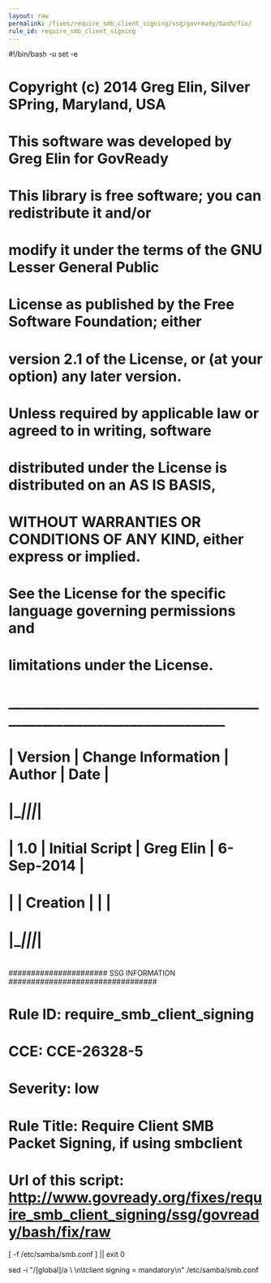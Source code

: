 ```yaml
---
layout: raw 
permalink: /fixes/require_smb_client_signing/ssg/govready/bash/fix/
rule_id: require_smb_client_signing
---
```

#!/bin/bash -u
set -e
# Copyright (c) 2014 Greg Elin, Silver SPring, Maryland, USA
#
# This software was developed by Greg Elin for GovReady
#
# This library is free software; you can redistribute it and/or
# modify it under the terms of the GNU Lesser General Public
# License as published by the Free Software Foundation; either
# version 2.1 of the License, or (at your option) any later version.
#
# Unless required by applicable law or agreed to in writing, software
# distributed under the License is distributed on an AS IS BASIS,
# WITHOUT WARRANTIES OR CONDITIONS OF ANY KIND, either express or implied.
# See the License for the specific language governing permissions and
# limitations under the License.
#
#  _____________________________________________________________________
# |  Version |   Change Information  |      Author        |    Date    |
# |__________|_______________________|____________________|____________|
# |    1.0   |   Initial Script      | Greg Elin          | 6-Sep-2014 |
# |          |   Creation            |                    |            |
# |__________|_______________________|____________________|____________|
#	                                                                  
   
	
###################### SSG INFORMATION #################################
# Rule ID: require_smb_client_signing
# CCE: CCE-26328-5
# Severity: low
# Rule Title: Require Client SMB Packet Signing, if using smbclient
# Url of this script: http://www.govready.org/fixes/require_smb_client_signing/ssg/govready/bash/fix/raw


[ -f /etc/samba/smb.conf ] || exit 0

sed  -i "/\[global\]/a \ \n\tclient signing = mandatory\n" /etc/samba/smb.conf

